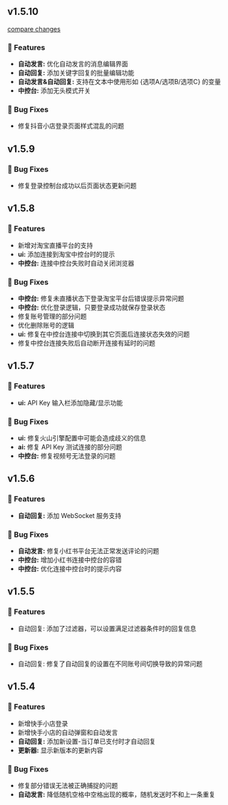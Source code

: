 
## v1.5.10

[compare changes](https://github.com/TLS-802/TLS-live-tool/compare/v1.5.9...v1.5.10)

### 🚀 Features

- **自动发言:** 优化自动发言的消息编辑界面
- **自动回复:** 添加关键字回复的批量编辑功能
- **自动发言&自动回复:** 支持在文本中使用形如 {选项A/选项B/选项C} 的变量
- **中控台:** 添加无头模式开关

### 🐞 Bug Fixes

- 修复抖音小店登录页面样式混乱的问题

## v1.5.9

### 🐞 Bug Fixes

- 修复登录控制台成功以后页面状态更新问题


## v1.5.8

### 🚀 Features

- 新增对淘宝直播平台的支持
- **ui:** 添加连接到淘宝中控台时的提示
- **中控台:** 连接中控台失败时自动关闭浏览器

### 🐞 Bug Fixes

- **中控台:** 修复未直播状态下登录淘宝平台后错误提示异常问题
- **中控台:** 优化登录逻辑，只要登录成功就保存登录状态
- 修复账号管理的部分问题
- 优化删除账号的逻辑
- **ui:** 修复在中控台连接中切换到其它页面后连接状态失效的问题
- 修复中控台连接失败后自动断开连接有延时的问题


## v1.5.7

### 🚀 Features

- **ui:** API Key 输入栏添加隐藏/显示功能

### 🐞 Bug Fixes

- **ui:** 修复火山引擎配置中可能会造成歧义的信息
- **ai:** 修复 API Key 测试连接的部分问题
- **中控台:** 修复视频号无法登录的问题


## v1.5.6

### 🚀 Features

- **自动回复:** 添加 WebSocket 服务支持

### 🐞 Bug Fixes

- **自动发言:** 修复小红书平台无法正常发送评论的问题
- **中控台:** 增加小红书连接中控台的容错
- **中控台:** 优化连接中控台时的提示内容


## v1.5.5

### 🚀 Features
- 自动回复: 添加了过滤器，可以设置满足过滤器条件时的回复信息
### 🐞 Bug Fixes
- 自动回复: 修复了自动回复的设置在不同账号间切换导致的异常问题


## v1.5.4

### 🚀 Features

- 新增快手小店登录
- 新增快手小店的自动弹窗和自动发言
- **自动回复:** 添加新设置-当订单已支付时才自动回复
- **更新器:** 显示新版本的更新内容

### 🐞 Bug Fixes

- 修复部分错误无法被正确捕捉的问题
- **自动发言:** 降低随机空格中空格出现的概率，随机发送时不和上一条重复
